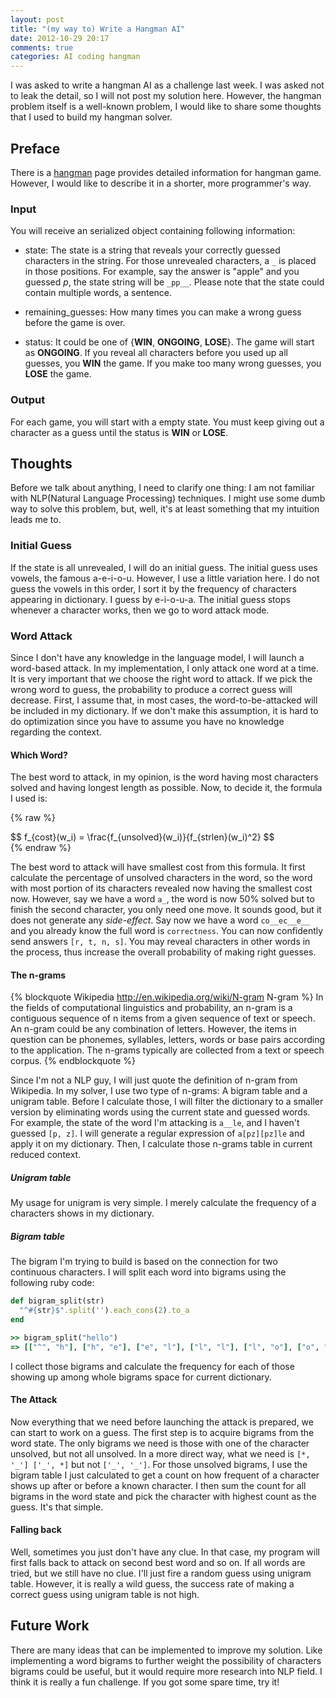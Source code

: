 ```yaml
---
layout: post
title: "(my way to) Write a Hangman AI"
date: 2012-10-29 20:17
comments: true
categories: AI coding hangman
---
```


I was asked to write a hangman AI as a challenge last week. I was asked not to
leak the detail, so I will not post my solution here. However, the hangman
problem itself is a well-known problem, I would like to share some thoughts
that I used to build my hangman solver.

## Preface

There is a [hangman] page provides detailed information for hangman
game. However, I would like to describe it in a shorter, more programmer's way.

### Input

You will receive an serialized object containing following information:

* state: The state is a string that reveals your correctly guessed characters
  in the string. For those unrevealed characters, a ``_`` is placed in those
  positions. For example, say the answer is "apple" and you guessed *p*, the
  state string will be ``_pp__``. Please note that the state could contain
  multiple words, a sentence.

* remaining_guesses: How many times you can make a wrong guess before the game
  is over.

* status: It could be one of {__WIN__, __ONGOING__, __LOSE__}. The game will
  start as __ONGOING__.  If you reveal all characters before you used up all
  guesses, you __WIN__ the game. If you make too many wrong guesses, you
  __LOSE__ the game.

### Output

For each game, you will start with a empty state. You must keep giving out a
character as a guess until the status is __WIN__ or __LOSE__.

## Thoughts

Before we talk about anything, I need to clarify one thing: I am not familiar
with NLP(Natural Language Processing) techniques. I might use some dumb way to
solve this problem, but, well, it's at least something that my intuition leads
me to.

### Initial Guess

If the state is all unrevealed, I will do an initial guess. The initial guess
uses vowels, the famous a-e-i-o-u. However, I use a little variation here. I do
not guess the vowels in this order, I sort it by the frequency of characters
appearing in dictionary. I guess by e-i-o-u-a. The initial guess stops whenever
a character works, then we go to word attack mode.

### Word Attack

Since I don't have any knowledge in the language model, I will launch a
word-based attack. In my implementation, I only attack one word at a time. It
is very important that we choose the right word to attack. If we pick the wrong
word to guess, the probability to produce a correct guess will decrease. First,
I assume that, in most cases, the word-to-be-attacked will be included in my
dictionary. If we don't make this assumption, it is hard to do optimization
since you have to assume you have no knowledge regarding the context.

#### Which Word?

The best word to attack, in my opinion, is the word having most characters
solved and having longest length as possible. Now, to decide it, the formula I
used is:

{% raw %}
<div class="mathjax">
$$
f_{cost}(w_i) = \frac{f_{unsolved}(w_i)}{f_{strlen}(w_i)^2}
$$
</div>
{% endraw %}

The best word to attack will have smallest cost from this formula. It first
calculate the percentage of unsolved characters in the word, so the word with
most portion of its characters revealed now having the smallest cost now. However, say we have a
word ``a_``, the word is now 50% solved but to finish the second character, you
only need one move. It sounds good, but it does not generate any *side-effect*.
Say now we have a word ``co__ec__e__`` and you already know the full word is
``correctness``. You can now confidently send answers ``[r, t, n, s]``. You may
reveal characters in other words in the process, thus increase the overall
probability of making right guesses.

#### The n-grams

{% blockquote Wikipedia http://en.wikipedia.org/wiki/N-gram N-gram %}
In the fields of computational linguistics and probability, an n-gram is a
contiguous sequence of n items from a given sequence of text or speech. An
n-gram could be any combination of letters. However, the items in question can
be phonemes, syllables, letters, words or base pairs according to the
application. The n-grams typically are collected from a text or speech corpus.
{% endblockquote %}

Since I'm not a NLP guy, I will just quote the definition of n-gram from
Wikipedia. In my solver, I use two type of n-grams: A bigram table and a
unigram table. Before I calculate those, I will filter the dictionary to a
smaller version by eliminating words using the current state and guessed words.
For example, the state of the word I'm attacking is ``a__le``, and I haven't
guessed ``[p, z]``. I will generate a regular expression of ``a[pz][pz]le`` and
apply it on my dictionary. Then, I calculate those n-grams table in current
reduced context.

##### Unigram table

My usage for unigram is very simple. I merely calculate the frequency of a
characters shows in my dictionary.

##### Bigram table

The bigram I'm trying to build is based on the connection for two continuous
characters. I will split each word into bigrams using the following ruby code:

```ruby
def bigram_split(str)
  "^#{str}$".split('').each_cons(2).to_a
end

>> bigram_split("hello")
=> [["^", "h"], ["h", "e"], ["e", "l"], ["l", "l"], ["l", "o"], ["o", "$"]]
```

I collect those bigrams and calculate the frequency for each of those showing
up among whole bigrams space for current dictionary.

#### The Attack

Now everything that we need before launching the attack is prepared, we can
start to work on a guess. The first step is to acquire bigrams from the word
state. The only bigrams we need is those with one of the character unsolved,
but not all unsolved. In a more direct way, what we need is ``[*, '_'] ['_',
*]`` but not ``['_', '_']``. For those unsolved bigrams, I use the bigram table
I just calculated to get a count on how frequent of a character shows up after
or before a known character. I then sum the count for all bigrams in the word
state and pick the character with highest count as the guess. It's that simple.

#### Falling back

Well, sometimes you just don't have any clue. In that case, my program will
first falls back to attack on second best word and so on. If all words are
tried, but we still have no clue. I'll just fire a random guess using unigram
table. However, it is really a wild guess, the success rate of making a correct
guess using unigram table is not high.

## Future Work

There are many ideas that can be implemented to improve my solution. Like
implementing a word bigrams to further weight the possibility of characters
bigrams could be useful, but it would require more research into NLP field. I
think it is really a fun challenge. If you got some spare time, try it!

[hangman]: http://en.wikipedia.org/wiki/Hangman_(game)
[n-gram]: http://en.wikipedia.org/wiki/N-gram

